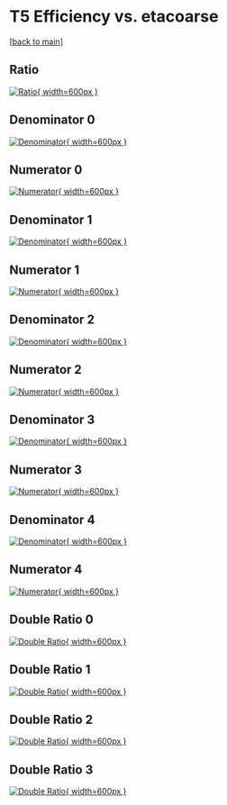 # T5 Efficiency vs. etacoarse

[[back to main](./)]



## Ratio

[![Ratio](../mtv/var/T5_base_11_0_eff_etacoarse.png){ width=600px }](../mtv/var/T5_base_11_0_eff_etacoarse.pdf)

## Denominator 0

[![Denominator](../mtv/den/T5_base_11_0_eff_etacoarse_den0.png){ width=600px }](../mtv/den/T5_base_11_0_eff_etacoarse_den0.pdf)

## Numerator 0

[![Numerator](../mtv/num/T5_base_11_0_eff_etacoarse_num0.png){ width=600px }](../mtv/num/T5_base_11_0_eff_etacoarse_num0.pdf)

## Denominator 1

[![Denominator](../mtv/den/T5_base_11_0_eff_etacoarse_den1.png){ width=600px }](../mtv/den/T5_base_11_0_eff_etacoarse_den1.pdf)

## Numerator 1

[![Numerator](../mtv/num/T5_base_11_0_eff_etacoarse_num1.png){ width=600px }](../mtv/num/T5_base_11_0_eff_etacoarse_num1.pdf)

## Denominator 2

[![Denominator](../mtv/den/T5_base_11_0_eff_etacoarse_den2.png){ width=600px }](../mtv/den/T5_base_11_0_eff_etacoarse_den2.pdf)

## Numerator 2

[![Numerator](../mtv/num/T5_base_11_0_eff_etacoarse_num2.png){ width=600px }](../mtv/num/T5_base_11_0_eff_etacoarse_num2.pdf)

## Denominator 3

[![Denominator](../mtv/den/T5_base_11_0_eff_etacoarse_den3.png){ width=600px }](../mtv/den/T5_base_11_0_eff_etacoarse_den3.pdf)

## Numerator 3

[![Numerator](../mtv/num/T5_base_11_0_eff_etacoarse_num3.png){ width=600px }](../mtv/num/T5_base_11_0_eff_etacoarse_num3.pdf)

## Denominator 4

[![Denominator](../mtv/den/T5_base_11_0_eff_etacoarse_den4.png){ width=600px }](../mtv/den/T5_base_11_0_eff_etacoarse_den4.pdf)

## Numerator 4

[![Numerator](../mtv/num/T5_base_11_0_eff_etacoarse_num4.png){ width=600px }](../mtv/num/T5_base_11_0_eff_etacoarse_num4.pdf)

## Double Ratio 0

[![Double Ratio](../mtv/ratio/T5_base_11_0_eff_etacoarse_ratio0.png){ width=600px }](../mtv/ratio/T5_base_11_0_eff_etacoarse_ratio0.pdf)

## Double Ratio 1

[![Double Ratio](../mtv/ratio/T5_base_11_0_eff_etacoarse_ratio1.png){ width=600px }](../mtv/ratio/T5_base_11_0_eff_etacoarse_ratio1.pdf)

## Double Ratio 2

[![Double Ratio](../mtv/ratio/T5_base_11_0_eff_etacoarse_ratio2.png){ width=600px }](../mtv/ratio/T5_base_11_0_eff_etacoarse_ratio2.pdf)

## Double Ratio 3

[![Double Ratio](../mtv/ratio/T5_base_11_0_eff_etacoarse_ratio3.png){ width=600px }](../mtv/ratio/T5_base_11_0_eff_etacoarse_ratio3.pdf)

